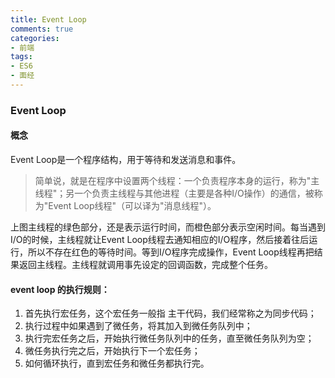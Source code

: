 ```yaml
---
title: Event Loop
comments: true
categories: 
- 前端
tags: 
- ES6
- 面经
---
```


### Event Loop

#### 概念

Event Loop是一个程序结构，用于等待和发送消息和事件。

> 简单说，就是在程序中设置两个线程：一个负责程序本身的运行，称为"主线程"；另一个负责主线程与其他进程（主要是各种I/O操作）的通信，被称为"Event Loop线程"（可以译为"消息线程"）。

<!-- more -->

上图主线程的绿色部分，还是表示运行时间，而橙色部分表示空闲时间。每当遇到I/O的时候，主线程就让Event Loop线程去通知相应的I/O程序，然后接着往后运行，所以不存在红色的等待时间。等到I/O程序完成操作，Event Loop线程再把结果返回主线程。主线程就调用事先设定的回调函数，完成整个任务。

#### event loop 的执行规则：

1. 首先执行宏任务，这个宏任务一般指 主干代码，我们经常称之为同步代码；
2. 执行过程中如果遇到了微任务，将其加入到微任务队列中；
3. 执行完宏任务之后，开始执行微任务队列中的任务，直至微任务队列为空；
4. 微任务执行完之后，开始执行下一个宏任务；
5. 如何循环执行，直到宏任务和微任务都执行完。